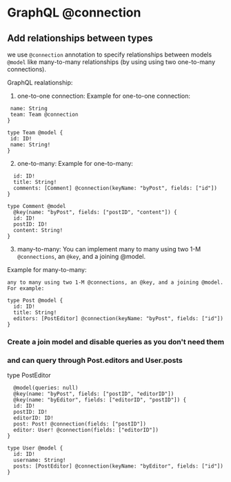 # GraphQL @connection

## Add relationships between types

we use ```@connection``` annotation to specify relationships between models ```@model``` like many-to-many relationships (by using using two one-to-many connections).

GraphQL realationship:

1) one-to-one connection: Example for one-to-one connection:

 ```id: ID!
  name: String
  team: Team @connection
}

type Team @model {
  id: ID!
  name: String!
}
```


2) one-to-many: Example for one-to-many:



```type Post @model {
  id: ID!
  title: String!
  comments: [Comment] @connection(keyName: "byPost", fields: ["id"])
}

type Comment @model
  @key(name: "byPost", fields: ["postID", "content"]) {
  id: ID!
  postID: ID!
  content: String!
}
```


3) many-to-many: You can implement many to many using two 1-M ```@connections```, an ```@key```, and a joining @model.

Example for many-to-many:



```
any to many using two 1-M @connections, an @key, and a joining @model. For example:

type Post @model {
  id: ID!
  title: String!
  editors: [PostEditor] @connection(keyName: "byPost", fields: ["id"])
}
```

### Create a join model and disable queries as you don't need them
### and can query through Post.editors and User.posts
type PostEditor
```
  @model(queries: null)
  @key(name: "byPost", fields: ["postID", "editorID"])
  @key(name: "byEditor", fields: ["editorID", "postID"]) {
  id: ID!
  postID: ID!
  editorID: ID!
  post: Post! @connection(fields: ["postID"])
  editor: User! @connection(fields: ["editorID"])
}

type User @model {
  id: ID!
  username: String!
  posts: [PostEditor] @connection(keyName: "byEditor", fields: ["id"])
}
```